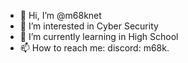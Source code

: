 - 👋 Hi, I’m @m68knet
- 👀 I’m interested in Cyber Security
- 🌱 I’m currently learning in High School
- 📫 How to reach me: discord: m68k.

<!---
m68knet/m68knet is a ✨ special ✨ repository because its `README.md` (this file) appears on your GitHub profile.
You can click the Preview link to take a look at your changes.
--->
